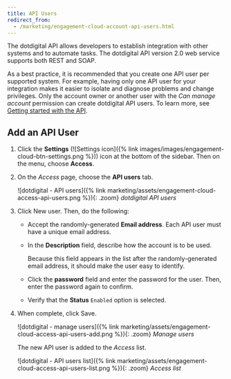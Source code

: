 ```yaml
---
title: API Users
redirect_from:
  - /marketing/engagement-cloud-account-api-users.html
---
```


The dotdigital API allows developers to establish integration with other systems and to automate tasks. The dotdigital API version 2.0 web service supports both REST and SOAP.

As a best practice, it is recommended that you create one API user per supported system. For example, having only one API user for your integration makes it easier to isolate and diagnose problems and change privileges. Only the account owner or another user with the _Can manage account_ permission can create dotdigital API users. To learn more, see [Getting started with the API][1].

## Add an API User

1. Click the **Settings** (![Settings icon]({% link images/images/engagement-cloud-btn-settings.png %})) icon at the bottom of the sidebar. Then on the menu, choose **Access**.

1. On the _Access_ page, choose the **API users** tab.

    ![dotdigital - API users]({% link marketing/assets/engagement-cloud-access-api-users.png %}){: .zoom}
    _dotdigital API users_

1. Click <span class="btn">New user</span>. Then, do the following:

    - Accept the randomly-generated **Email address**. Each API user must have a unique email address.

    - In the **Description** field, describe how the account is to be used.

        Because this field appears in the list after the randomly-generated email address, it should make the user easy to identify.

    - Click the **password** field and enter the password for the user. Then, enter the password again to confirm.

    - Verify that the **Status** `Enabled` option is selected.

1. When complete, click <span class="btn">Save</span>.

    ![dotdigital - manage users]({% link marketing/assets/engagement-cloud-access-api-users-add.png %}){: .zoom}
    _Manage users_

    The new API user is added to the _Access_ list.

   ![dotdigital - API users list]({% link marketing/assets/engagement-cloud-access-api-users-list.png %}){: .zoom}
   _Access list_

[1]: https://developer.dotdigital.com/docs/getting-started-with-the-api
